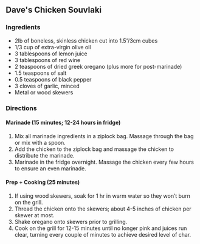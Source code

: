 ## Dave's Chicken Souvlaki

### Ingredients

* 2lb of boneless, skinless chicken cut into 1.5”/3cm cubes
* 1/3 cup of extra-virgin olive oil
* 3 tablespoons of lemon juice
* 3 tablespoons of red wine
* 2 teaspoons of dried greek oregano (plus more for post-marinade)
* 1.5 teaspoons of salt
* 0.5 teaspoons of black pepper
* 3 cloves of garlic, minced
* Metal or wood skewers

### Directions

#### Marinade (15 minutes; 12-24 hours in fridge)

1. Mix all marinade ingredients in a ziplock bag. Massage through the bag or mix with a spoon.
2. Add the chicken to the ziplock bag and massage the chicken to distribute the marinade.
3. Marinade in the fridge overnight. Massage the chicken every few hours to ensure an even marinade.

#### Prep + Cooking (25 minutes)

1. If using wood skewers, soak for 1 hr in warm water so they won’t burn on the grill.
2. Thread the chicken onto the skewers; about 4-5 inches of chicken per skewer at most.
3. Shake oregano onto skewers prior to grilling.
4. Cook on the grill for 12-15 minutes until no longer pink and juices run clear, turning every couple of minutes to achieve desired level of char.
